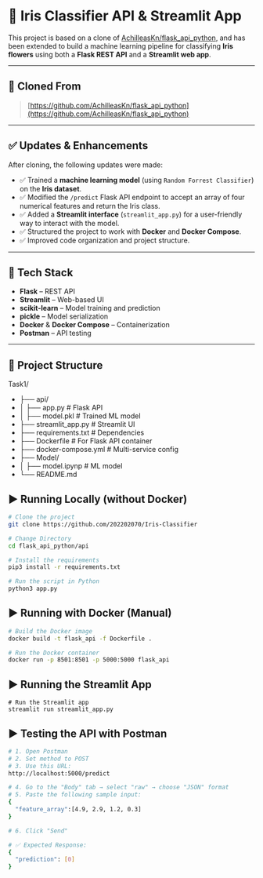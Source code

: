 # 🌸 Iris Classifier API & Streamlit App

This project is based on a clone of [AchilleasKn/flask_api_python](https://github.com/AchilleasKn/flask_api_python), and has been extended to build a machine learning pipeline for classifying **Iris flowers** using both a **Flask REST API** and a **Streamlit web app**.

---

## 🔁 Cloned From

> [https://github.com/AchilleasKn/flask_api_python](https://github.com/AchilleasKn/flask_api_python)

---

## ✅ Updates & Enhancements

After cloning, the following updates were made:

- ✅ Trained a **machine learning model** (using `Random Forrest Classifier`) on the **Iris dataset**.
- ✅ Modified the `/predict` Flask API endpoint to accept an array of four numerical features and return the Iris class.
- ✅ Added a **Streamlit interface** (`streamlit_app.py`) for a user-friendly way to interact with the model.
- ✅ Structured the project to work with **Docker** and **Docker Compose**.
- ✅ Improved code organization and project structure.

---

## 🧠 Tech Stack

- **Flask** – REST API
- **Streamlit** – Web-based UI
- **scikit-learn** – Model training and prediction
- **pickle** – Model serialization
- **Docker** & **Docker Compose** – Containerization
- **Postman** – API testing

---

## 📁 Project Structure

Task1/
- ├── api/
- │ ├── app.py # Flask API
- │ ├── model.pkl # Trained ML model
- ├── streamlit_app.py # Streamlit UI
- ├── requirements.txt # Dependencies
- ├── Dockerfile # For Flask API container
- ├── docker-compose.yml # Multi-service config
- ├── Model/
- │ ├── model.ipynp # ML model
- └── README.md


## ▶️ Running Locally (without Docker)

```bash
# Clone the project
git clone https://github.com/202202070/Iris-Classifier

# Change Directory
cd flask_api_python/api

# Install the requirements
pip3 install -r requirements.txt

# Run the script in Python
python3 app.py

```
## ▶️ Running with Docker (Manual)

```bash
# Build the Docker image
docker build -t flask_api -f Dockerfile .

# Run the Docker container
docker run -p 8501:8501 -p 5000:5000 flask_api

```
## ▶️ Running the Streamlit App
```
# Run the Streamlit app
streamlit run streamlit_app.py

```
## ▶️ Testing the API with Postman

```bash
# 1. Open Postman
# 2. Set method to POST
# 3. Use this URL:
http://localhost:5000/predict

# 4. Go to the "Body" tab → select "raw" → choose "JSON" format
# 5. Paste the following sample input:
{
  "feature_array":[4.9, 2.9, 1.2, 0.3]
}

# 6. Click "Send"

# ✅ Expected Response:
{
  "prediction": [0]
}

